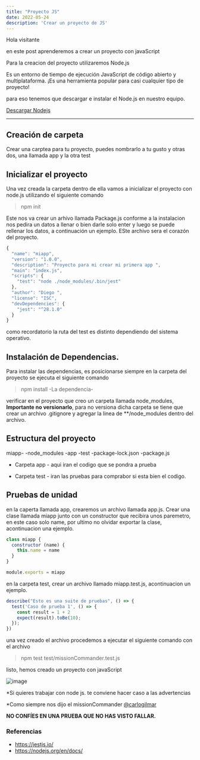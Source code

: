 ```yaml
---
title: "Proyecto JS"
date: 2022-05-24
description: 'Crear un proyecto de JS'
---
```

 
 Hola visitante
 
 en este post aprenderemos a crear un proyecto con javaScript
 
 Para la creacion del proyecto utilizaremos Node.js
 
 Es un entorno de tiempo de ejecución JavaScript de código abierto y multiplataforma. 
 ¡Es una herramienta popular para casi cualquier tipo de proyecto!
 
 para eso tenemos que descargar e instalar el Node.js en nuestro equipo. 
 
 [Descargar Nodejs](https://nodejs.dev/download "DescargarNodejs")
 
-----------

##  Creación de carpeta 
 
Crear una carptea para tu proyecto, puedes nombrarlo a tu gusto y otras dos, una llamada app y la otra test



##  Inicializar el proyecto

Una vez creada la carpeta dentro de ella vamos a inicializar el proyecto con node.js utilizando el siguiente comando

>   npm init

Este nos va crear un arhivo llamada Package.js conforme a la instalacion nos pedira un datos a llenar o bien darle solo
enter y luego se puede rellenar los datos, a continuación un ejemplo. ESte archivo sera el corazón del proyecto.

```javascript
{
  "name": "miapp",
  "version": "1.0.0",
  "description": "Proyecto para mi crear mi primera app ",
  "main": "index.js",
  "scripts": {
    "test": "node ./node_modules/.bin/jest" 
  },
  "author": "Diego ",
  "license": "ISC",
  "devDependencies": {
    "jest": "^28.1.0"
  }
}

```
como recordatorio la ruta del test es distinto dependiendo del sistema operativo.

## Instalación de Dependencias.

Para instalar las dependencias, es posicionarse siempre en la carpeta del proyecto se ejecuta el siguiente comando

>   npm install  -La dependencia-

verificar en el proyecto que creo un carpeta llamada node_modules, **Importante no versionarlo**, para no versiona dicha carpeta se tiene que crear 
un archivo .gitignore y agregar la linea de **/node_modules dentro del archivo.

        

##  Estructura del proyecto

miapp-
      -node_modules
      -app
      -test
      -package-lock.json
      -package.js
 
- Carpeta app - aqui iran el codigo que se pondra a prueba

- Carpeta test - iran las pruebas para comprabor si esta bien el codigo. 


##  Pruebas de unidad

en la caperta llamada app,  crearemos un archivo llamada app.js. Crear una clase llamada miapp junto con un constructor que recibira unos paremetro,
en este caso solo name, por ultimo no olvidar exportar la clase, acontinuacion una ejemplo.

```javascript
class miapp {
  constructor (name) {
    this.name = name
  }
}

module.exports = miapp
```

en la carpeta test, crear un archivo llamado miapp.test.js, acontinuacion un ejemplo.

```javascript
describe("Esto es una suite de pruebas", () => {
  test('Caso de prueba 1', () => {
    const result = 1 + 2 
    expect(result).toBe(10);
  });
})
```
una vez creado el archivo procedemos a ejecutar el siguiente comando con el archivo

>  npm test  test/missionCommander.test.js

listo, hemos creado un proyecto con javaScript

![image](https://user-images.githubusercontent.com/50012419/170173496-9ef80524-a72a-4a50-9fb8-32b242cabc77.png)


*Si quieres trabajar con node js. te conviene hacer caso a las advertencias 

*Como siempre nos dijo el missionCommander [@carlogilmar ](https://github.com/carlogilmar)

**NO CONFÍES EN UNA PRUEBA QUE NO HAS VISTO FALLAR.**


### Referencias

- https://jestjs.io/
- https://nodejs.org/en/docs/

